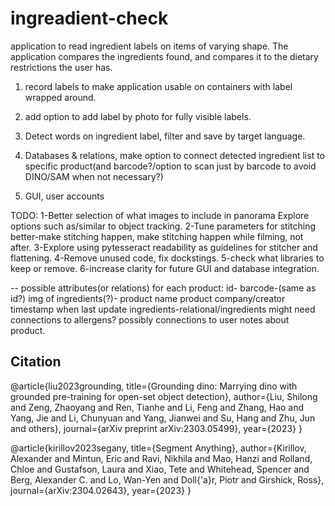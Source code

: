 # ingreadient-check
application to read ingredient labels on items of varying shape.
The application compares the ingredients found, and compares it
to the dietary restrictions the user has.

1) record labels to make application usable on containers with label wrapped around.

2) add option to add label by photo for fully visible labels.

3) Detect words on ingredient label, filter and save by target language.

4) Databases & relations, make option to connect detected ingredient list to specific product(and barcode?/option to scan just by barcode to avoid DINO/SAM when not necessary?)

5) GUI, user accounts

TODO:
 1-Better selection of what images to include in panorama
   Explore options such as/similar to object tracking. 
 2-Tune parameters for stitching better-make stitching happen,
   make stitching happen while filming, not after.
 3-Explore using pytesseract readability as guidelines for stitcher and flattening.
 4-Remove unused code, fix dockstings.
 5-check what libraries to keep or remove.
 6-increase clarity for future GUI and database integration.


-- possible attributes(or relations) for each product:
   id-
   barcode-(same as id?)
   img of ingredients(?)-
   product name
   product company/creator
   timestamp when last update
   ingredients-relational/ingredients might need connections to allergens?
   possibly connections to user notes about product.

## Citation
@article{liu2023grounding,
  title={Grounding dino: Marrying dino with grounded pre-training for open-set object detection},
  author={Liu, Shilong and Zeng, Zhaoyang and Ren, Tianhe and Li, Feng and Zhang, Hao and Yang, Jie and Li, Chunyuan and Yang, Jianwei and Su, Hang and Zhu, Jun and others},
  journal={arXiv preprint arXiv:2303.05499},
  year={2023}
}

@article{kirillov2023segany,
  title={Segment Anything},
  author={Kirillov, Alexander and Mintun, Eric and Ravi, Nikhila and Mao, Hanzi and Rolland, Chloe and Gustafson, Laura and Xiao, Tete and Whitehead, Spencer and Berg, Alexander C. and Lo, Wan-Yen and Doll{\'a}r, Piotr and Girshick, Ross},
  journal={arXiv:2304.02643},
  year={2023}
}
